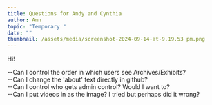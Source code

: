 ```yaml
---
title: Questions for Andy and Cynthia
author: Ann
topic: "Temporary "
date: ""
thumbnail: /assets/media/screenshot-2024-09-14-at-9.19.53 pm.png
---
```

Hi!

\--Can I control the order in which users see Archives/Exhibits?\
--Can I change the 'about' text directly in github?\
--Can I control who gets admin control? Would I want to?\
--Can I put videos in as the image? I tried but perhaps did it wrong?
